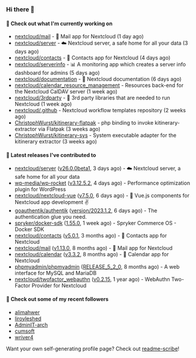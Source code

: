 ### Hi there 👋

#### 👷 Check out what I'm currently working on

- [nextcloud/mail](https://github.com/nextcloud/mail) - 💌 Mail app for Nextcloud (1 day ago)
- [nextcloud/server](https://github.com/nextcloud/server) - ☁️ Nextcloud server, a safe home for all your data (3 days ago)
- [nextcloud/contacts](https://github.com/nextcloud/contacts) - 📇 Contacts app for Nextcloud (4 days ago)
- [nextcloud/serverinfo](https://github.com/nextcloud/serverinfo) - 📊 A monitoring app which creates a server info dashboard for admins (5 days ago)
- [nextcloud/documentation](https://github.com/nextcloud/documentation) - 📘 Nextcloud documentation (6 days ago)
- [nextcloud/calendar_resource_management](https://github.com/nextcloud/calendar_resource_management) - Resources back-end for the Nextcloud CalDAV server (1 week ago)
- [nextcloud/3rdparty](https://github.com/nextcloud/3rdparty) - :battery: 3rd party libraries that are needed to run Nextcloud (1 week ago)
- [nextcloud/.github](https://github.com/nextcloud/.github) - Nextcloud workflow templates repository (2 weeks ago)
- [ChristophWurst/kitinerary-flatpak](https://github.com/ChristophWurst/kitinerary-flatpak) - php binding to invoke kitinerary-extractor via Flatpak (3 weeks ago)
- [ChristophWurst/kitinerary-sys](https://github.com/ChristophWurst/kitinerary-sys) - System executable adapter for the kitinerary extractor (3 weeks ago)

#### 🔭 Latest releases I've contributed to

- [nextcloud/server](https://github.com/nextcloud/server) ([v26.0.0beta1](https://github.com/nextcloud/server/releases/tag/v26.0.0beta1), 3 days ago) - ☁️ Nextcloud server, a safe home for all your data
- [wp-media/wp-rocket](https://github.com/wp-media/wp-rocket) ([v3.12.5.2](https://github.com/wp-media/wp-rocket/releases/tag/v3.12.5.2), 4 days ago) - Performance optimization plugin for WordPress
- [nextcloud/nextcloud-vue](https://github.com/nextcloud/nextcloud-vue) ([v7.5.0](https://github.com/nextcloud/nextcloud-vue/releases/tag/v7.5.0), 6 days ago) - 🍱 Vue.js components for Nextcloud app development  ✌
- [goauthentik/authentik](https://github.com/goauthentik/authentik) ([version/2023.1.2](https://github.com/goauthentik/authentik/releases/tag/version/2023.1.2), 6 days ago) - The authentication glue you need.
- [spryker/docker-sdk](https://github.com/spryker/docker-sdk) ([1.55.0](https://github.com/spryker/docker-sdk/releases/tag/1.55.0), 1 week ago) - Spryker Commerce OS - Docker SDK
- [nextcloud/contacts](https://github.com/nextcloud/contacts) ([v5.0.1](https://github.com/nextcloud/contacts/releases/tag/v5.0.1), 3 months ago) - 📇 Contacts app for Nextcloud
- [nextcloud/mail](https://github.com/nextcloud/mail) ([v1.13.0](https://github.com/nextcloud/mail/releases/tag/v1.13.0), 8 months ago) - 💌 Mail app for Nextcloud
- [nextcloud/calendar](https://github.com/nextcloud/calendar) ([v3.3.2](https://github.com/nextcloud/calendar/releases/tag/v3.3.2), 8 months ago) - 📆 Calendar app for Nextcloud
- [phpmyadmin/phpmyadmin](https://github.com/phpmyadmin/phpmyadmin) ([RELEASE_5_2_0](https://github.com/phpmyadmin/phpmyadmin/releases/tag/RELEASE_5_2_0), 8 months ago) - A web interface for MySQL and MariaDB
- [nextcloud/twofactor_webauthn](https://github.com/nextcloud/twofactor_webauthn) ([v0.2.15](https://github.com/nextcloud/twofactor_webauthn/releases/tag/v0.2.15), 1 year ago) - WebAuthn Two-Factor Provider for Nextcloud

#### 👯 Check out some of my recent followers

- [alimahwer](https://github.com/alimahwer)
- [liroyleshed](https://github.com/liroyleshed)
- [AdminIT-arch](https://github.com/AdminIT-arch)
- [cumsoft](https://github.com/cumsoft)
- [wriver4](https://github.com/wriver4)

Want your own self-generating profile page? Check out [readme-scribe](https://github.com/muesli/readme-scribe)!
